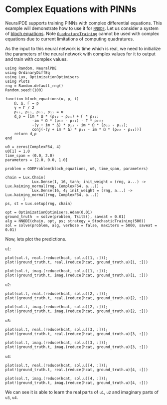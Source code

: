 # Complex Equations with PINNs

NeuralPDE supports training PINNs with complex differential equations. This example will demonstrate how to use it for [`NNODE`](@ref). Let us consider a system of [bloch equations](https://en.wikipedia.org/wiki/Bloch_equations). Note [`QuadratureTraining`](@ref) cannot be used with complex equations due to current limitations of computing quadratures.

As the input to this neural network is time which is real, we need to initialize the parameters of the neural network with complex values for it to output and train with complex values.

```@example complex
using Random, NeuralPDE
using OrdinaryDiffEq
using Lux, OptimizationOptimisers
using Plots
rng = Random.default_rng()
Random.seed!(100)

function bloch_equations(u, p, t)
    Ω, Δ, Γ = p
    γ = Γ / 2
    ρ₁₁, ρ₂₂, ρ₁₂, ρ₂₁ = u
    d̢ρ = [im * Ω * (ρ₁₂ - ρ₂₁) + Γ * ρ₂₂;
            -im * Ω * (ρ₁₂ - ρ₂₁) - Γ * ρ₂₂;
            -(γ + im * Δ) * ρ₁₂ - im * Ω * (ρ₂₂ - ρ₁₁);
            conj(-(γ + im * Δ) * ρ₁₂ - im * Ω * (ρ₂₂ - ρ₁₁))]
    return d̢ρ
end

u0 = zeros(ComplexF64, 4)
u0[1] = 1.0
time_span = (0.0, 2.0)   
parameters = [2.0, 0.0, 1.0]

problem = ODEProblem(bloch_equations, u0, time_span, parameters)

chain = Lux.Chain(
            Lux.Dense(1, 16, tanh; init_weight = (rng, a...) -> Lux.kaiming_normal(rng, ComplexF64, a...)) , 
            Lux.Dense(16, 4; init_weight = (rng, a...) -> Lux.kaiming_normal(rng, ComplexF64, a...))
        )
ps, st = Lux.setup(rng, chain)

opt = OptimizationOptimisers.Adam(0.01)
ground_truth  = solve(problem, Tsit5(), saveat = 0.01)
alg = NNODE(chain, opt, ps; strategy = StochasticTraining(500))
sol = solve(problem, alg, verbose = false, maxiters = 5000, saveat = 0.01)
```

Now, lets plot the predictions.

`u1`:

```@example complex
plot(sol.t, real.(reduce(hcat, sol.u)[1, :]));
plot!(ground_truth.t, real.(reduce(hcat, ground_truth.u)[1, :]))
```

```@example complex
plot(sol.t, imag.(reduce(hcat, sol.u)[1, :]));
plot!(ground_truth.t, imag.(reduce(hcat, ground_truth.u)[1, :]))
```

`u2`:

```@example complex
plot(sol.t, real.(reduce(hcat, sol.u)[2, :]));
plot!(ground_truth.t, real.(reduce(hcat, ground_truth.u)[2, :]))
```

```@example complex
plot(sol.t, imag.(reduce(hcat, sol.u)[2, :]));
plot!(ground_truth.t, imag.(reduce(hcat, ground_truth.u)[2, :]))
```

`u3`:

```@example complex
plot(sol.t, real.(reduce(hcat, sol.u)[3, :]));
plot!(ground_truth.t, real.(reduce(hcat, ground_truth.u)[3, :]))
```

```@example complex
plot(sol.t, imag.(reduce(hcat, sol.u)[3, :]));
plot!(ground_truth.t, imag.(reduce(hcat, ground_truth.u)[3, :]))
```

`u4`:

```@example complex
plot(sol.t, real.(reduce(hcat, sol.u)[4, :]));
plot!(ground_truth.t, real.(reduce(hcat, ground_truth.u)[4, :]))
```

```@example complex
plot(sol.t, imag.(reduce(hcat, sol.u)[4, :]));
plot!(ground_truth.t, imag.(reduce(hcat, ground_truth.u)[4, :]))
```

We can see it is able to learn the real parts of `u1`, `u2` and imaginary parts of `u3`, `u4`.
